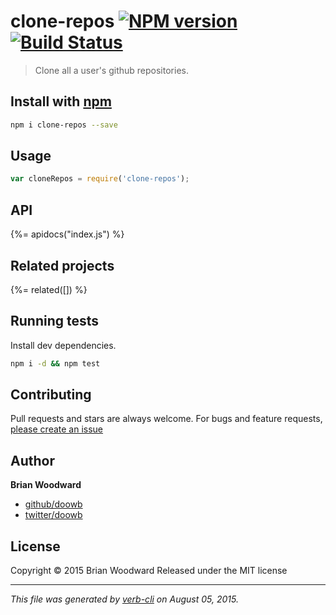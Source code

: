 # clone-repos [![NPM version](https://badge.fury.io/js/clone-repos.svg)](http://badge.fury.io/js/clone-repos)  [![Build Status](https://travis-ci.org/doowb/clone-repos.svg)](https://travis-ci.org/doowb/clone-repos) 

> Clone all a user's github repositories.

## Install with [npm](npmjs.org)

```bash
npm i clone-repos --save
```

## Usage

```js
var cloneRepos = require('clone-repos');
```

## API
<!-- add a path or glob pattern for files with code comments to use for docs  -->
{%= apidocs("index.js") %}

## Related projects
<!-- add an array of related projects, then un-escape the helper -->
{%= related([]) %}  

## Running tests
Install dev dependencies.

```bash
npm i -d && npm test
```


## Contributing
Pull requests and stars are always welcome. For bugs and feature requests, [please create an issue](https://github.com/doowb/clone-repos/issues)


## Author

**Brian Woodward**
 
+ [github/doowb](https://github.com/doowb)
+ [twitter/doowb](http://twitter.com/doowb) 

## License
Copyright © 2015 Brian Woodward
Released under the MIT license

***

_This file was generated by [verb-cli](https://github.com/assemble/verb-cli) on August 05, 2015._
